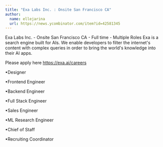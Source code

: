 ```yaml
---
title: "Exa Labs Inc. : Onsite San Francisco CA"
author:
  name: ellejarina
  url: https://news.ycombinator.com/item?id=42581345
---
```

Exa Labs Inc. - Onsite San Francisco CA - Full time - Multiple Roles
Exa is a search engine built for AIs. We enable developers to filter the internet&#x27;s content with complex queries in order to bring the world&#x27;s knowledge into their AI apps.

Please apply here <a href="https:&#x2F;&#x2F;exa.ai&#x2F;careers">https:&#x2F;&#x2F;exa.ai&#x2F;careers</a>

•Designer

•Frontend Engineer

•Backend Engineer

•Full Stack Engineer

•Sales Engineer

•ML Research Engineer

•Chief of Staff

•Recruiting Coordinator
<JobApplication />
